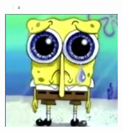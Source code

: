 
> a

































![alt text](https://github.com/lghft/i/blob/main/5i.png?raw=true)
